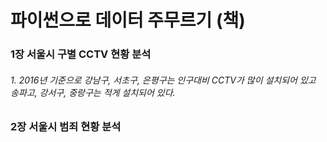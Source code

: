 #  파이썬으로 데이터 주무르기 (책)

### 1장 서울시 구별 CCTV  현황 분석
###### 1. 2016년 기준으로 강남구, 서초구, 은평구는 인구대비 CCTV가 많이 설치되어 있고 송파고, 강서구, 중랑구는 적게 설치되어 있다. 

### 2장 서울시 범죄 현황 분석
